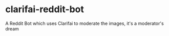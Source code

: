 # clarifai-reddit-bot
A Reddit Bot which uses Clarifai to moderate the images, it's a moderator's dream
